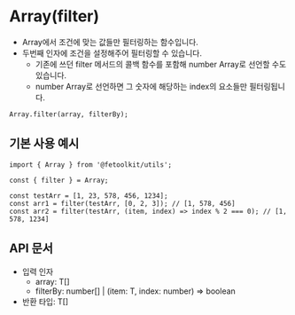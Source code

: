 # Array(filter)

- Array에서 조건에 맞는 값들만 필터링하는 함수입니다.
- 두번째 인자에 조건을 설정해주어 필터링할 수 있습니다.
  - 기존에 쓰던 filter 메서드의 콜백 함수를 포함해 number Array로 선언할 수도 있습니다.
  - number Array로 선언하면 그 숫자에 해당하는 index의 요소들만 필터링됩니다.

```tsx
Array.filter(array, filterBy);
```

## 기본 사용 예시

```tsx
import { Array } from '@fetoolkit/utils';

const { filter } = Array;

const testArr = [1, 23, 578, 456, 1234];
const arr1 = filter(testArr, [0, 2, 3]); // [1, 578, 456]
const arr2 = filter(testArr, (item, index) => index % 2 === 0); // [1, 578, 1234]
```

## API 문서

- 입력 인자
  - array: T[]
  - filterBy: number[] | (item: T, index: number) => boolean
- 반환 타입: T[]
